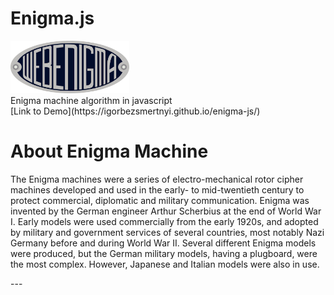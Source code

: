 # Enigma.js 
<img src="https://github.com/igorbezsmertnyi/enigma-js/blob/master/src/logo.jpg?raw=true" width="190px" alt="Enigma.js">
</br>
Enigma machine algorithm in javascript
</br>
[Link to Demo](https://igorbezsmertnyi.github.io/enigma-js/)

# About Enigma Machine

<p>The Enigma machines were a series of electro-mechanical rotor cipher machines developed and used in the early- to mid-twentieth century to protect commercial, diplomatic and military communication. Enigma was invented by the German engineer Arthur Scherbius at the end of World War I. Early models were used commercially from the early 1920s, and adopted by military and government services of several countries, most notably Nazi Germany before and during World War II. Several different Enigma models were produced, but the German military models, having a plugboard, were the most complex. However, Japanese and Italian models were also in use.</p>
---
